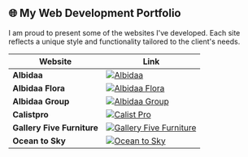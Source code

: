 ## 🌐 My Web Development Portfolio

I am proud to present some of the websites I've developed. Each site reflects a unique style and functionality tailored to the client's needs.

| Website | Link |
| ------- | ---- |
| **Albidaa**  | [![Albidaa](https://img.shields.io/badge/Visit-Albidaa-blue?style=for-the-badge&logo=appveyor)](https://www.albidaa.com) |
| **Albidaa Flora** | [![Albidaa Flora](https://img.shields.io/badge/Visit-Albidaa_Flora-blue?style=for-the-badge&logo=appveyor)](https://www.albidaaflora.com) |
| **Albidaa Group** | [![Albidaa Group](https://img.shields.io/badge/Visit-Albidaa_Group-blue?style=for-the-badge&logo=appveyor)](https://www.albidaagroup.com) |
| **Calistpro** | [![Calist Pro](https://img.shields.io/badge/Visit-Calist_Pro-blue?style=for-the-badge&logo=appveyor)](https://www.calistpro.com) |
| **Gallery Five Furniture** | [![Gallery Five Furniture](https://img.shields.io/badge/Visit-Gallery_Five_Furniture-blue?style=for-the-badge&logo=appveyor)](https://galleryfivefurniture.com/) |
| **Ocean to Sky** | [![Ocean to Sky](https://img.shields.io/badge/Visit-Ocean_to_Sky-blue?style=for-the-badge&logo=appveyor)](https://oceantosky.com/) |
